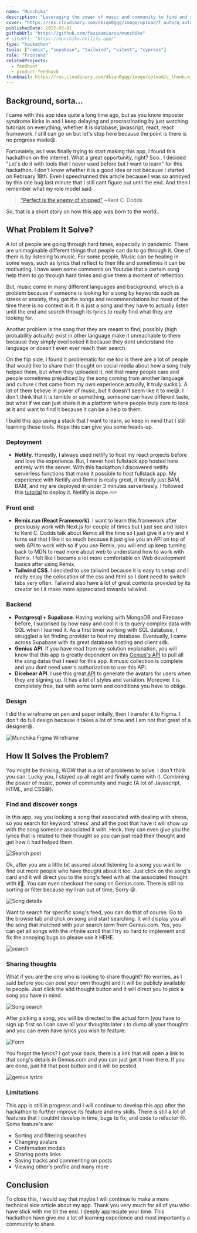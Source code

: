 ```yaml
---
name: "Munchika"
description: "Leveraging the power of music and community to find and share musics that truly help and relatable to people. Made for Hashnode x Netlify hackathon held in February."
cover: "https://res.cloudinary.com/dkiqn0gqg/image/upload/f_auto/q_auto/v1720465840/fazzaamiarso.com-astro/projects/munchika/munchika-cover_dxont3.png"
publishedDate: 2022-03-01
githubUrl: "https://github.com/fazzaamiarso/munchika"
# siteUrl: "https://munchika.netlify.app/"
type: "hackathon"
tools: ["remix", "supabase", "tailwind", "vitest", "cypress"]
role: "Frontend"
relatedProjects:
  - foodhunt
  - product-feedback
thumbnail: https://res.cloudinary.com/dkiqn0gqg/image/upload/c_thumb,w_200,g_face/v1720383403/fazzaamiarso.com-astro/projects/munchika/munchika-logo_fkk7qa.svg
---
```


## Background, sorta...

I came with this app idea quite a long time ago, but as you know imposter syndrome kicks in and I keep delaying and procrastinating by just watching tutorials on everything, whether it is database, javascript, react, react framework. I still can go on but let's stop here because the point is there is no progress made😫.

Fortunately, as I was finally trying to start making this app, I found this hackathon on the internet. What a great opportunity, right? Soo.. I decided "Let's do it with tools that I never used before but I want to learn" for this hackathon. I don't know whether it is a good idea or not because I started on February 18th. Even I speedrunned this article because I was so annoyed by this one bug last minute that I still cant figure out until the end. And then I remember what my role model said

> ["Perfect is the enemy of shipped"](https://twitter.com/kentcdodds/status/1205607926997479424?s=20&t=mjLiGXCHWgYFVp-mNJXWzQ) ~Kent C. Dodds

So, that is a short story on how this app was born to the world..

## What Problem It Solve?

A lot of people are going through hard times, especially in pandemic. There are unimaginable different things that people can do to go through it. One of them is by listening to music. For some people, Music can be healing in some ways, such as lyrics that reflect to their life and sometimes it can be motivating. I have seen some comments on Youtube that a certain song help them to go through hard times and give them a moment of reflection.

But, music come in many different languages and background, which is a problem because if someone is looking for a song by keywords such as stress or anxiety, they got the songs and recommendations but most of the time there is no context in it. It is just a song and they have to actually listen until the end and search through its lyrics to really find what they are looking for.

Another problem is the song that they are meant to find, possibly (high probability actually) exist in other language make it unreachable to them because they simply overlooked it because they dont understand the language or doesn't even ever reach their search.

On the flip side, I found it problematic for me too is there are a lot of people that would like to share their thought on social media about how a song truly helped them, but when they uploaded it, not that many people care and people sometimes prejudiced by the song coming from another language and culture ( that came from my own experience actually, it truly sucks ). A lot of them believe in power of music, but it doesn't seem like it to me😪. I don't think that it is terrible or something, someone can have different taste, but what if we can just share it in a platform where people truly care to look at it and want to find it because it can be a help to them.

I build this app using a stack that I want to learn, so keep in mind that I still learning these tools. Hope this can give you some heads-up.

### Deployment

- **Netlify**. Honestly, I always used netlify to host my react projects before and love the experience. But, I never host fullstack app hosted here entirely with the server. With this hackathon I discovered netlify serverless functions that make it possible to host fullstack app. My experience with Netlify and Remix is really great, it literally just BAM, BAM, and my are deployed in under 3 minutes serverlessly. I followed this [tutorial](https://www.youtube.com/watch?v=tCGEoheZFfQ) to deploy it. Netlify is dope 🔥🔥

### Front end

- **Remix.run (React Framework)**. I want to learn this framework after previously work with Next.js for couple of times but I just see and listen to Kent C. Dodds talk about Remix all the time so I just give it a try and it turns out that I like it so much because it just give you an API on top of web API to work with so if you use Remix, you will end up keep turning back to MDN to read more about web to understand how to work with Remix. I felt like I became a lot more comfortable on Web development basics after using Remix.
- **Tailwind CSS**. I decided to use tailwind because it is easy to setup and I really enjoy the colocation of the css and html so I dont need to switch tabs very often. Tailwind also have a lot of great contents provided by its creator so I it make more appreciated towards tailwind.

### Backend

- **Postgresql + Supabase**. Having working with MongoDB and Firebase before, I surprised by how easy and cool it is to query complex data with SQL when I learned it. As a first timer working with SQL database, I struggled a lot finding provider to host my database. Eventually, I came across Supabase with its great database hosting and client sdk.
- **Genius API**. If you have read from my solution explanation, you will know that this app is greatly dependent on this [Genius's API](https://docs.genius.com/) to pull all the song datas that I need for this app. It music collection is complete and you dont need user's authorization to use this API.
- **Dicebear API**. I use this great [API](https://avatars.dicebear.com/) to generate the avatars for users when they are signing up. It has a lot of styles and variation. Moreover it is completely free, but with some term and conditions you have to oblige.

### Design

I did the wireframe on pen and paper initally, then I transfer it to Figma. I don't do full design because it takes a lot of time and I am not that great of a designer😆.

![Munchika Figma Wireframe](https://cdn.hashnode.com/res/hashnode/image/upload/v1646086512142/9Wj94mxrq.png)

## How It Solves the Problem?

You might be thinking, WOW that is a lot of problems to solve. I don't think you can. Lucky you, I stayed up all night and finally came with it. Combining the power of music, power of community and magic (A lot of Javascript, HTML, and CSS😅).

### Find and discover songs

In this app, say you looking a song that associated with dealing with stress, so you search for keyword 'stress' and all the post that have it will show up with the song someone associated it with. Heck, they can even give you the lyrics that is related to their thought so you can just read their thought and get how it had helped them.

![Search post](https://cdn.hashnode.com/res/hashnode/image/upload/v1646089433745/7kHKYg8nA.png)

Ok, after you are a little bit assured about listening to a song you want to find out more people who have thought about it too. Just click on the song's card and it will direct you to the song's feed with all the associated thought with it🤩. You can even checkout the song on Genius.com. There is still no sorting or filter because my I ran out of time, Sorry 😢.

![Song details](https://cdn.hashnode.com/res/hashnode/image/upload/v1646089554360/KUZErG_0r.png)

Want to search for specific song's feed, you can do that of course. Go to the browse tab and click on song and start searching. It will display you all the song that matched with your search term from Genius.com. Yes, you can get all songs with the infinite scroll that I try so hard to implement and fix the annoying bugs so please use it HEHE.

![search](https://cdn.hashnode.com/res/hashnode/image/upload/v1646089995342/avrt-K7nt.png)

### Sharing thoughts

What if you are the one who is looking to share thought? No worries, as I said before you can post your own thought and it will be publicly available to people. Just click the add thought button and it will direct you to pick a song you have in mind.

![Song search](https://cdn.hashnode.com/res/hashnode/image/upload/v1646089674544/iHTh861Cm.png)

After picking a song, you will be directed to the actual form (you have to sign up first so I can save all your thoughts later ) to dump all your thoughts and you can even have lyrics you wish to feature.

![Form](https://cdn.hashnode.com/res/hashnode/image/upload/v1646089859429/g-0wkoecc.png)

You forgot the lyrics? I got your back, there is a link that will open a link to that song's details in Genius.com and you can just get it from there. If you are done, just hit that post button and it will be posted.

![genius lyrics](https://cdn.hashnode.com/res/hashnode/image/upload/v1646089926477/oZnOD7j4H.png)

### Limitations

This app is still in progress and I will continue to develop this app after the hackathon to further improve its feature and my skills. There is still a lot of features that I couldnt develop in time, bugs to fix, and code to refactor 😣.
Some feature's are:

- Sorting and filtering searches
- Changing avatars
- Confirmation modals
- Sharing posts links
- Saving tracks and commenting on posts
- Viewing other's profile and many more

## Conclusion

To close this, I would say that maybe I will continue to make a more technical side article about my app.
Thank you very much for all of you who have stick with me till the end. I deeply appreciate your time. This hackathon have give me a lot of learning experience and most importantly a community to share.
